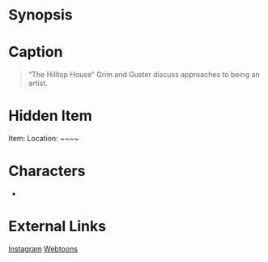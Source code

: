 # Synopsis


# Caption
> “The Hilltop House” Grim and Guster discuss approaches to being an artist.

# Hidden Item
Item: 
Location: ~~~~

# Characters
* 

# External Links
[Instagram]()
[Webtoons](https://www.webtoons.com/en/challenge/twistwood-tales/90-the-hilltop-house/viewer?title_no=344740&episode_no=96)